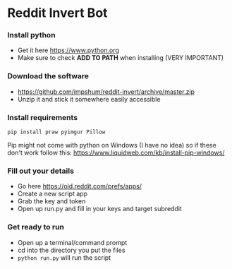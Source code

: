# Reddit Invert Bot

### Install python

- Get it here https://www.python.org
- Make sure to check **ADD TO PATH** when installing (VERY IMPORTANT)


### Download the software

- https://github.com/impshum/reddit-invert/archive/master.zip
- Unzip it and stick it somewhere easily accessible

### Install requirements

    pip install praw pyimgur Pillow
    
Pip might not come with python on Windows (I have no idea) so if these don't work follow this: https://www.liquidweb.com/kb/install-pip-windows/

### Fill out your details

- Go here https://old.reddit.com/prefs/apps/
- Create a new script app
- Grab the key and token
- Open up run.py and fill in your keys and target subreddit

### Get ready to run

- Open up a terminal/command prompt
- cd into the directory you put the files
- ```python run.py``` will run the script
